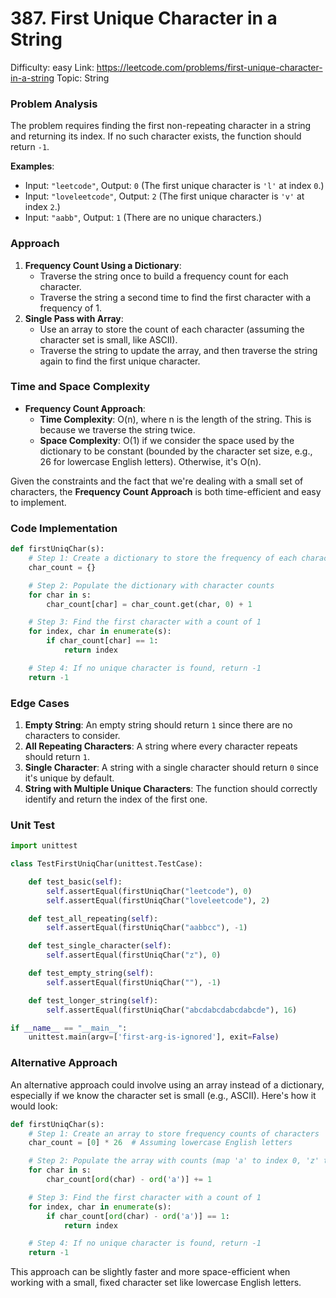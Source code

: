 # 387. First Unique Character in a String

Difficulty: easy
Link: https://leetcode.com/problems/first-unique-character-in-a-string
Topic: String

### Problem Analysis

The problem requires finding the first non-repeating character in a string and returning its index. If no such character exists, the function should return `-1`.

**Examples**:

- Input: `"leetcode"`, Output: `0` (The first unique character is `'l'` at index `0`.)
- Input: `"loveleetcode"`, Output: `2` (The first unique character is `'v'` at index `2`.)
- Input: `"aabb"`, Output: `1` (There are no unique characters.)

### Approach

1. **Frequency Count Using a Dictionary**:
    - Traverse the string once to build a frequency count for each character.
    - Traverse the string a second time to find the first character with a frequency of 1.
2. **Single Pass with Array**:
    - Use an array to store the count of each character (assuming the character set is small, like ASCII).
    - Traverse the string to update the array, and then traverse the string again to find the first unique character.

### Time and Space Complexity

- **Frequency Count Approach**:
    - **Time Complexity**: O(n), where n is the length of the string. This is because we traverse the string twice.
    - **Space Complexity**: O(1) if we consider the space used by the dictionary to be constant (bounded by the character set size, e.g., 26 for lowercase English letters). Otherwise, it's O(n).

Given the constraints and the fact that we're dealing with a small set of characters, the **Frequency Count Approach** is both time-efficient and easy to implement.

### Code Implementation

```python
def firstUniqChar(s):
    # Step 1: Create a dictionary to store the frequency of each character
    char_count = {}

    # Step 2: Populate the dictionary with character counts
    for char in s:
        char_count[char] = char_count.get(char, 0) + 1

    # Step 3: Find the first character with a count of 1
    for index, char in enumerate(s):
        if char_count[char] == 1:
            return index

    # Step 4: If no unique character is found, return -1
    return -1

```

### Edge Cases

1. **Empty String**: An empty string should return `1` since there are no characters to consider.
2. **All Repeating Characters**: A string where every character repeats should return `1`.
3. **Single Character**: A string with a single character should return `0` since it's unique by default.
4. **String with Multiple Unique Characters**: The function should correctly identify and return the index of the first one.

### Unit Test

```python
import unittest

class TestFirstUniqChar(unittest.TestCase):

    def test_basic(self):
        self.assertEqual(firstUniqChar("leetcode"), 0)
        self.assertEqual(firstUniqChar("loveleetcode"), 2)

    def test_all_repeating(self):
        self.assertEqual(firstUniqChar("aabbcc"), -1)

    def test_single_character(self):
        self.assertEqual(firstUniqChar("z"), 0)

    def test_empty_string(self):
        self.assertEqual(firstUniqChar(""), -1)

    def test_longer_string(self):
        self.assertEqual(firstUniqChar("abcdabcdabcdabcde"), 16)

if __name__ == "__main__":
    unittest.main(argv=['first-arg-is-ignored'], exit=False)

```

### Alternative Approach

An alternative approach could involve using an array instead of a dictionary, especially if we know the character set is small (e.g., ASCII). Here's how it would look:

```python
def firstUniqChar(s):
    # Step 1: Create an array to store frequency counts of characters
    char_count = [0] * 26  # Assuming lowercase English letters

    # Step 2: Populate the array with counts (map 'a' to index 0, 'z' to index 25)
    for char in s:
        char_count[ord(char) - ord('a')] += 1

    # Step 3: Find the first character with a count of 1
    for index, char in enumerate(s):
        if char_count[ord(char) - ord('a')] == 1:
            return index

    # Step 4: If no unique character is found, return -1
    return -1

```

This approach can be slightly faster and more space-efficient when working with a small, fixed character set like lowercase English letters.